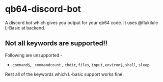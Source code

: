 # qb64-discord-bot
A discord bot which gives you output for your qb64 code. It uses @flukilule L-Basic at backend.

## Not all keywords are supported!!
Following are unsupported - 
- `command$`, `_commandcount` , `chdir`, `files`, `input`, `environ$`, `shell`, `sleep`

Rest all of the keywords which L-basic support works fine.

